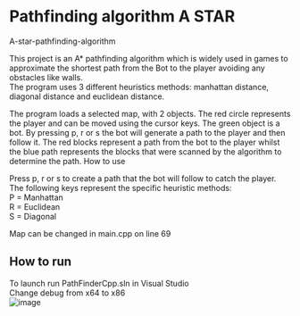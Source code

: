 # Pathfinding algorithm A STAR

A-star-pathfinding-algorithm

This project is an A* pathfinding algorithm which is widely used in games to approximate the shortest path from the Bot to the player avoiding any obstacles like walls.\
The program uses 3 different heuristics methods: manhattan distance, diagonal distance and euclidean distance.

The program loads a selected map, with 2 objects. The red circle represents the player and can be moved using the cursor keys. The green object is a bot. By pressing p, r or s the bot will generate a path to the player and then follow it. The red blocks represent a path from the bot to the player whilst the blue path represents the blocks that were scanned by the algorithm to determine the path.
How to use


Press p, r or s to create a path that the bot will follow to catch the player. The following keys represent the specific heuristic methods:\
P = Manhattan\
R = Euclidean\
S = Diagonal

Map can be changed in main.cpp on line 69

## How to run
To launch run PathFinderCpp.sln in Visual Studio\
Change debug from x64 to x86\
![image](https://user-images.githubusercontent.com/60928508/187550348-d74ba5d5-8bf4-4e77-9441-8efb60e41a4b.png)

